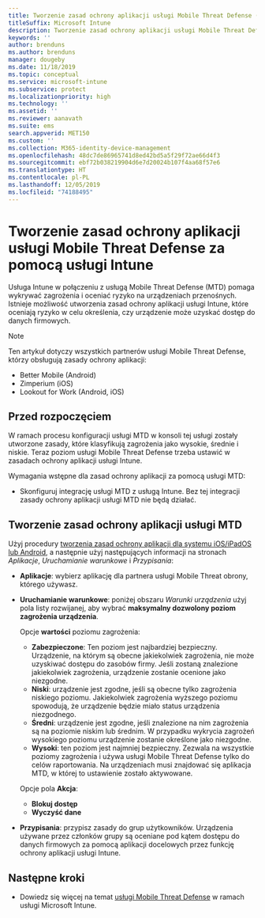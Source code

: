 ```yaml
---
title: Tworzenie zasad ochrony aplikacji usługi Mobile Threat Defense (MTD) za pomocą usługi Intune
titleSuffix: Microsoft Intune
description: Tworzenie zasad ochrony aplikacji usługi Mobile Threat Defense (MTD) za pomocą usługi Microsoft Intune.
keywords: ''
author: brenduns
ms.author: brenduns
manager: dougeby
ms.date: 11/18/2019
ms.topic: conceptual
ms.service: microsoft-intune
ms.subservice: protect
ms.localizationpriority: high
ms.technology: ''
ms.assetid: ''
ms.reviewer: aanavath
ms.suite: ems
search.appverid: MET150
ms.custom: ''
ms.collection: M365-identity-device-management
ms.openlocfilehash: 48dc7de86965741d8ed42bd5a5f29f72ae66d4f3
ms.sourcegitcommit: ebf72b038219904d6e7d20024b107f4aa68f57e6
ms.translationtype: HT
ms.contentlocale: pl-PL
ms.lasthandoff: 12/05/2019
ms.locfileid: "74188495"
---
```

# <a name="create-mobile-threat-defense-app-protection-policy-with-intune"></a>Tworzenie zasad ochrony aplikacji usługi Mobile Threat Defense za pomocą usługi Intune

Usługa Intune w połączeniu z usługą Mobile Threat Defense (MTD) pomaga wykrywać zagrożenia i oceniać ryzyko na urządzeniach przenośnych. Istnieje możliwość utworzenia zasad ochrony aplikacji usługi Intune, które oceniają ryzyko w celu określenia, czy urządzenie może uzyskać dostęp do danych firmowych.


> [!NOTE]
> Ten artykuł dotyczy wszystkich partnerów usługi Mobile Threat Defense, którzy obsługują zasady ochrony aplikacji:
>
> - Better Mobile (Android)
> - Zimperium (iOS)
> - Lookout for Work (Android, iOS)

## <a name="before-you-begin"></a>Przed rozpoczęciem

W ramach procesu konfiguracji usługi MTD w konsoli tej usługi zostały utworzone zasady, które klasyfikują zagrożenia jako wysokie, średnie i niskie. Teraz poziom usługi Mobile Threat Defense trzeba ustawić w zasadach ochrony aplikacji usługi Intune.

Wymagania wstępne dla zasad ochrony aplikacji za pomocą usługi MTD:

- Skonfiguruj integrację usługi MTD z usługą Intune. Bez tej integracji zasady ochrony aplikacji usługi MTD nie będą działać.

## <a name="to-create-an-mtd-app-protection-policy"></a>Tworzenie zasad ochrony aplikacji usługi MTD

Użyj procedury [tworzenia zasad ochrony aplikacji dla systemu iOS/iPadOS lub Android](../apps/app-protection-policies.md#app-protection-policies-for-iosipados-and-android-apps), a następnie użyj następujących informacji na stronach *Aplikacje*, *Uruchamianie warunkowe* i *Przypisania*:

- **Aplikacje**: wybierz aplikację dla partnera usługi Mobile Threat obrony, którego używasz.
- **Uruchamianie warunkowe**:  poniżej obszaru *Warunki urządzenia* użyj pola listy rozwijanej, aby wybrać **maksymalny dozwolony poziom zagrożenia urządzenia**.

  Opcje **wartości** poziomu zagrożenia:

  - **Zabezpieczone**: Ten poziom jest najbardziej bezpieczny. Urządzenie, na którym są obecne jakiekolwiek zagrożenia, nie może uzyskiwać dostępu do zasobów firmy. Jeśli zostaną znalezione jakiekolwiek zagrożenia, urządzenie zostanie ocenione jako niezgodne.
  - **Niski**: urządzenie jest zgodne, jeśli są obecne tylko zagrożenia niskiego poziomu. Jakiekolwiek zagrożenia wyższego poziomu spowodują, że urządzenie będzie miało status urządzenia niezgodnego.
  - **Średni**: urządzenie jest zgodne, jeśli znalezione na nim zagrożenia są na poziomie niskim lub średnim. W przypadku wykrycia zagrożeń wysokiego poziomu urządzenie zostanie określone jako niezgodne.
  - **Wysoki**: ten poziom jest najmniej bezpieczny. Zezwala na wszystkie poziomy zagrożenia i używa usługi Mobile Threat Defense tylko do celów raportowania. Na urządzeniach musi znajdować się aplikacja MTD, w której to ustawienie zostało aktywowane.

  Opcje pola **Akcja**:

  - **Blokuj dostęp**
  - **Wyczyść dane**

- **Przypisania**: przypisz zasady do grup użytkowników.  Urządzenia używane przez członków grupy są oceniane pod kątem dostępu do danych firmowych za pomocą aplikacji docelowych przez funkcję ochrony aplikacji usługi Intune.


## <a name="next-steps"></a>Następne kroki  

- Dowiedz się więcej na temat [usługi Mobile Threat Defense](~/protect/mobile-threat-defense.md) w ramach usługi Microsoft Intune.
